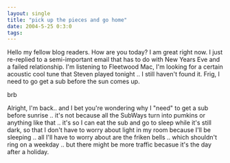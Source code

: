 ```yaml
---
layout: single
title: "pick up the pieces and go home"
date: 2004-5-25 0:3:0
tags: 
---
```


Hello my fellow blog readers. How are you today? I am great right now. I just re-replied to a semi-important email that has to do with New Years Eve and a failed relationship. I'm listening to Fleetwood Mac, I'm looking for a certain acoustic cool tune that Steven played tonight .. I still haven't found it. Frig, I need to go get a sub before the sun comes up.

brb

Alright, I'm back.. and I bet you're wondering why I "need" to get a sub before sunrise .. it's not because all the SubWays turn into pumkins or anything like that .. it's so I can eat the sub and go to sleep while it's still dark, so that I don't have to worry about light in my room because I'll be sleeping .. all I'll have to worry about are the friken bells .. which shouldn't ring on a weekday .. but there might be more traffic becasue it's the day after a holiday.

